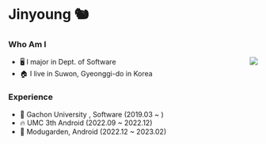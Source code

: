 # Jinyoung 🐿️

### Who Am I

<a href="https://solved.ac/profile/ojy101039">
  <img align='right' src="http://mazassumnida.wtf/api/v2/generate_badge?boj=ojy101039">
</a>

- 🖥️ I major in Dept. of Software
- 🏠 I live in Suwon, Gyeonggi-do in Korea

### Experience

- 🏫 Gachon University , Software (2019.03 ~ )
- 🔥 UMC 3th Android (2022.09 ~ 2022.12)
- 🌱 Modugarden, Android (2022.12 ~ 2023.02)
